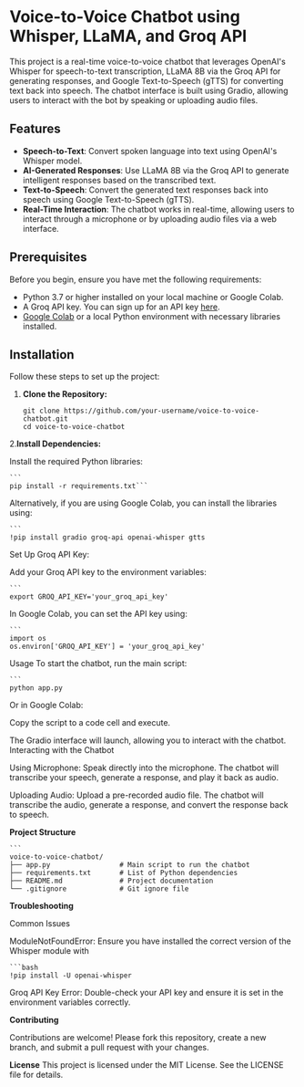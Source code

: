 # Voice-to-Voice Chatbot using Whisper, LLaMA, and Groq API

This project is a real-time voice-to-voice chatbot that leverages OpenAI's Whisper for speech-to-text transcription, LLaMA 8B via the Groq API for generating responses, and Google Text-to-Speech (gTTS) for converting text back into speech. The chatbot interface is built using Gradio, allowing users to interact with the bot by speaking or uploading audio files.

## Features

- **Speech-to-Text**: Convert spoken language into text using OpenAI's Whisper model.
- **AI-Generated Responses**: Use LLaMA 8B via the Groq API to generate intelligent responses based on the transcribed text.
- **Text-to-Speech**: Convert the generated text responses back into speech using Google Text-to-Speech (gTTS).
- **Real-Time Interaction**: The chatbot works in real-time, allowing users to interact through a microphone or by uploading audio files via a web interface.
  
## Prerequisites

Before you begin, ensure you have met the following requirements:

- Python 3.7 or higher installed on your local machine or Google Colab.
- A Groq API key. You can sign up for an API key [here](https://groq.com/).
- [Google Colab](https://colab.research.google.com/) or a local Python environment with necessary libraries installed.

## Installation

Follow these steps to set up the project:

1. **Clone the Repository:**

   ```
   git clone https://github.com/your-username/voice-to-voice-chatbot.git
   cd voice-to-voice-chatbot

2.**Install Dependencies:**

Install the required Python libraries:

    ```
    pip install -r requirements.txt```

Alternatively, if you are using Google Colab, you can install the libraries using:


    ```
    !pip install gradio groq-api openai-whisper gtts

Set Up Groq API Key:

Add your Groq API key to the environment variables:

    ```
    export GROQ_API_KEY='your_groq_api_key'

In Google Colab, you can set the API key using:

    ```
    import os
    os.environ['GROQ_API_KEY'] = 'your_groq_api_key'

Usage
To start the chatbot, run the main script:

    ```
    python app.py

Or in Google Colab:

Copy the script to a code cell and execute.

The Gradio interface will launch, allowing you to interact with the chatbot.
Interacting with the Chatbot

Using Microphone: Speak directly into the microphone. The chatbot will transcribe your speech, generate a response, and play it back as audio.

Uploading Audio: Upload a pre-recorded audio file. The chatbot will transcribe the audio, generate a response, and convert the response back to speech.

**Project Structure**

    ```
    voice-to-voice-chatbot/
    ├── app.py                 # Main script to run the chatbot
    ├── requirements.txt       # List of Python dependencies
    ├── README.md              # Project documentation
    └── .gitignore             # Git ignore file

**Troubleshooting**

Common Issues

ModuleNotFoundError: Ensure you have installed the correct version of the Whisper module with 

    ```bash
    !pip install -U openai-whisper

Groq API Key Error: Double-check your API key and ensure it is set in the environment variables correctly.


**Contributing**

Contributions are welcome! Please fork this repository, create a new branch, and submit a pull request with your changes.

**License**
This project is licensed under the MIT License. See the LICENSE file for details.
